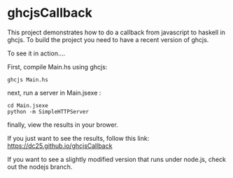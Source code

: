 # ghcjsCallback

This project demonstrates how to do a callback from javascript to haskell in ghcjs.  To build the project you need to have a recent version of ghcjs.

To see it in action.... 

First, compile Main.hs using ghcjs:

    ghcjs Main.hs

next, run a server in Main.jsexe :

    cd Main.jsexe
    python -m SimpleHTTPServer
    
finally, view the results in your brower.

If you just want to see the results, follow this link:
https://dc25.github.io/ghcjsCallback

If you want to see a slightly modified version that runs under node.js,
check out the nodejs branch.


